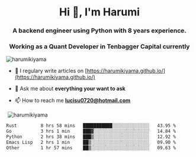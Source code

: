 <h1 align="center">Hi 👋, I'm Harumi</h1>
<h3 align="center">A backend engineer using <b>Python</b> with 8 years experience.</h3>
<h3 align="center">Working as a Quant Developer in <b>Tenbagger Capital</b> currently</h3>

<p align="left"> <img src="https://komarev.com/ghpvc/?username=harumikiyama" alt="harumikiyama" /> </p>


- 📝 I regulary write articles on [https://harumikiyama.github.io/](https://harumikiyama.github.io/)

- 💬 Ask me about **everything your want to ask**

- 📫 How to reach me **lucisu0720@hotmail.com**

<p>&nbsp;<img align="center" src="https://github-readme-stats.vercel.app/api?username=harumikiyama&show_icons=true" alt="harumikiyama" /></p>


<!--START_SECTION:waka-->

```txt
Rust         8 hrs 58 mins   ███████████░░░░░░░░░░░░░░   43.95 %
Go           3 hrs 1 min     ███▓░░░░░░░░░░░░░░░░░░░░░   14.84 %
Python       2 hrs 38 mins   ███▒░░░░░░░░░░░░░░░░░░░░░   12.92 %
Emacs Lisp   2 hrs 1 min     ██▒░░░░░░░░░░░░░░░░░░░░░░   09.90 %
Other        1 hr 57 mins    ██▒░░░░░░░░░░░░░░░░░░░░░░   09.63 %
```

<!--END_SECTION:waka-->

